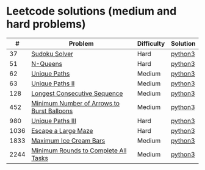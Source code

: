 # Leetcode solutions (medium and hard problems)

| # | Problem | Difficulty | Solution |
| - | - | - | - |
| 37 | [Sudoku Solver](https://leetcode.com/problems/sudoku-solver/) | Hard | [python3](https://github.com/wnleao/leetcode/blob/main/37.py) |
| 51 | [N-Queens](https://leetcode.com/problems/n-queens) | Hard | [python3](https://github.com/wnleao/leetcode/blob/main/51.py) |
| 62 | [Unique Paths](https://leetcode.com/problems/unique-paths/) | Medium | [python3](https://github.com/wnleao/leetcode/blob/main/62.py) |
| 63 | [Unique Paths II](https://leetcode.com/problems/unique-paths-ii)| Medium | [python3](https://github.com/wnleao/leetcode/blob/main/63.py) |
| 128| [Longest Consecutive Sequence](https://leetcode.com/problems/longest-consecutive-sequence) | Medium | [python3](https://github.com/wnleao/leetcode/blob/main/128.py) |
| 452 | [Minimum Number of Arrows to Burst Balloons](https://leetcode.com/problems/minimum-number-of-arrows-to-burst-balloons) | Medium | [python3](https://github.com/wnleao/leetcode/blob/main/452.py)
| 980 | [Unique Paths III](https://leetcode.com/problems/unique-paths-iii/) | Hard | [python3](https://github.com/wnleao/leetcode/blob/main/980.py) |
| 1036 | [Escape a Large Maze](https://leetcode.com/problems/escape-a-large-maze) | Hard | [python3](https://github.com/wnleao/leetcode/blob/main/1036.py) |
| 1833 | [Maximum Ice Cream Bars](https://leetcode.com/problems/maximum-ice-cream-bars) | Medium | [python3](https://github.com/wnleao/leetcode/blob/main/1833.py) |
| 2244 | [Minimum Rounds to Complete All Tasks](https://leetcode.com/problems/minimum-rounds-to-complete-all-tasks) | Medium | [python3](https://github.com/wnleao/leetcode/blob/main/2244.py) |